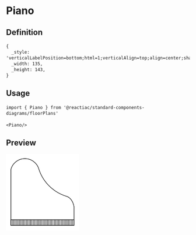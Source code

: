 # Piano

## Definition

```
{
  _style: 'verticalLabelPosition=bottom;html=1;verticalAlign=top;align=center;shape=mxgraph.floorplan.piano;',
  _width: 135,
  _height: 143,
}
```

## Usage

```
import { Piano } from '@reactiac/standard-components-diagrams/floorPlans'

<Piano/>
```

## Preview

<img src="./piano.png" width="200"/>
